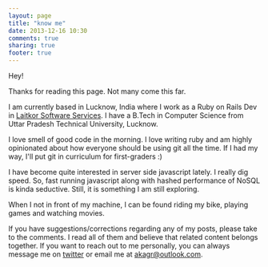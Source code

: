 ```yaml
---
layout: page
title: "know me"
date: 2013-12-16 10:30
comments: true
sharing: true
footer: true
---
```

Hey!

Thanks for reading this page. Not many come this far. 

I am currently based in Lucknow, India where I work as a Ruby on Rails Dev in [Laitkor Software Services](http://laitkor.com). I have a B.Tech in Computer Science from Uttar Pradesh Technical University, Lucknow.

I love smell of good code in the morning. I love writing ruby and am highly opinionated about how everyone should be using git all the time. If I had my way, I'll put git in curriculum for first-graders :) 

I have become quite interested in server side javascript lately. I really dig speed. So, fast running javascript along with hashed performance of NoSQL is kinda seductive. Still, it is something I am still exploring.

When I not in front of my machine, I can be found riding my bike, playing games and watching movies.

If you have suggestions/corrections regarding any of my posts, please take to the comments. I read all of them and believe that related content belongs together. If you want to reach out to me personally, you can always message me on [twitter](http::/twitter.com/akshagrwl) or email me at [akagr@outlook.com](mailto:akagr@outlook.com). 

